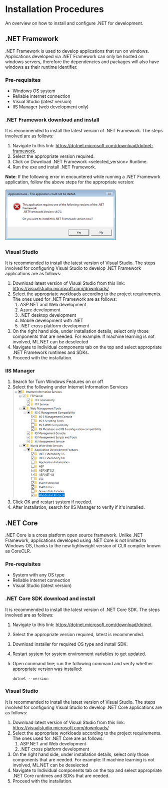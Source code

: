 # Installation Procedures

An overview on how to install and configure .NET for development.

## .NET Framework

.NET Framework is used to develop applications that run on windows. Applications developed via .NET Framework can only be hosted on windows servers, therefore the dependencies and packages will also have windows as their runtime identifier.

### Pre-requisites

- Windows OS system
- Reliable internet connection
- Visual Studio (latest version)
- IIS Manager (web development only)

### .NET Framework download and install

It is recommended to install the latest version of .NET Framework. The steps involved are as follows:

1. Navigate to this link: https://dotnet.microsoft.com/download/dotnet-framework.
2. Select the appropriate version required.
3. Click on Download .NET Framework <selected_version> Runtime.
4. Run the exe and install .NET Framework.

**Note**: If the following error in encountered while running a .NET Framework application, follow the above steps for the appropriate version:

<img src="./images/dotnet-framework-missing-error.PNG" style="zoom:60%;" />

### Visual Studio

It is recommended to install the latest version of Visual Studio. The steps involved for configuring Visual Studio to develop .NET Framework applications are as follows:

1. Download latest version of Visual Studio from this link: https://visualstudio.microsoft.com/downloads/
2. Select the appropriate workloads according to the project requirements. The ones used for .NET Framework are as follows:
   1. ASP.NET and Web development
   2. Azure development
   3. .NET desktop development
   4. Mobile development with .NET
   5. .NET cross platform development
3. On the right hand side, under installation details, select only those components that are needed. For example: If machine learning is not involved, ML.NET can be deselected
4. Navigate to Individual components tab on the top and select appropriate .NET Framework runtimes and SDKs.
5. Proceed with the installation.

### IIS Manager

1. Search for Turn Windows Features on or off
2. Select the following under Internet Information Services
   <img src="./images/windows-features-iis.PNG" style="zoom:60%;" />
3. Click OK and restart system if needed.
4. After installation, search for IIS Manager to verify if it's installed.

## .NET Core

.NET Core is a cross platform open source framework. Unlike .NET Framework, applications developed using .NET Core is not limited to Windows OS, thanks to the new lightweight version of CLR compiler known as CoreCLR.

### Pre-requisites

- System with any OS type
- Reliable internet connection
- Visual Studio (latest version)

### .NET Core SDK download and install

It is recommended to install the latest version of .NET Core SDK. The steps involved are as follows:

1. Navigate to this link: https://dotnet.microsoft.com/download/dotnet.

2. Select the appropriate version required, latest is recommended.

3. Download installer for required OS type and install SDK.

4. Restart system for system environment variables to get updated.

5. Open command line; run the following command and verify whether appropriate version was installed:

   ```shell
   dotnet --version
   ```

### Visual Studio

It is recommended to install the latest version of Visual Studio. The steps involved for configuring Visual Studio to develop .NET Core applications are as follows:

1. Download latest version of Visual Studio from this link: https://visualstudio.microsoft.com/downloads/
2. Select the appropriate workloads according to the project requirements. The ones used for .NET Core are as follows:
   1. ASP.NET and Web development
   2. .NET cross platform development
3. On the right hand side, under installation details, select only those components that are needed. For example: If machine learning is not involved, ML.NET can be deselected
4. Navigate to Individual components tab on the top and select appropriate .NET Core runtimes and SDKs that are needed.
5. Proceed with the installation.